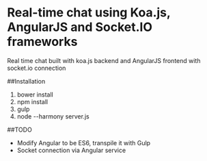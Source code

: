 # Real-time chat using Koa.js, AngularJS and Socket.IO frameworks
Real time chat built with koa.js backend and AngularJS frontend with socket.io connection

##Installation
1. bower install
2. npm install
3. gulp
4. node --harmony server.js

##TODO
* Modify Angular to be ES6, transpile it with Gulp
* Socket connection via Angular service
